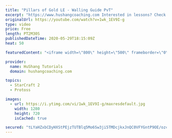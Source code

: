 ```yaml
---
title: "Pillars of Gold LE - Walling Guide PvT"
excerpt: "https://www.hushangcoaching.com Interested in lessons? Check out the website for more information ------------------------------------------------------------------------------------------------------- Want to support HuShang Tutorials directly? Patreon is a website where you can contribute a monthly"
originalUrl: https://youtube.com/watch?v=1wk_1EV9I-g
type: video
price: Free
length: PT2M30S
publishedDateTime: 2020-05-29T18:15:09Z
heat: 50

featuredContent: "<iframe width=\"800\" height=\"500\" frameborder=\"0\" src=\"https://www.youtube.com/embed/1wk_1EV9I-g\" allow=\"accelerometer; autoplay; encrypted-media; gyroscope; picture-in-picture\" allowfullscreen></iframe>"

provider:
  name: HuShang Tutorials
  domain: hushangcoaching.com

topics:
  - StarCraft 2
  - Protoss

images:
  - url: https://i.ytimg.com/vi/1wk_1EV9I-g/maxresdefault.jpg
    width: 1280
    height: 720
    isCached: true

secured: "tLYaHZxbCDyHXStPEjzTUTBlq5Mo6Sw3ji5TMDcjkxJnQC0VFYGntP9OE/ozcFcLZXdpXH+erVKXSklQPLjRxlhLitat245D5Eu/LahR3JOsE0ZAIl8l4wCg3tOwIL9WDlk0vRNXKAEzPW6vae6wQNmqhQCoI9C7E80LHhD7U6+Y/Zlfb6D4iGleX2TgVXq+8j7cmGWCCsPcvg8MEHUcCtibmSIv8BATKycHDddv+csItSzTUfQv5BZeybp12YQO2Se7XuHi0wY6uErGdCnAFFVE4/31E4R/lzN4WaLefiOcWz2ENtjyRe6wp1uTHrLfD+hXqJRRY1K1vDLcvs5bVuTLVDcId75/Yyq3sFm6YbUK4fHrDrxULUgX21JgMbGe+H0whjTUKTEjOX7zgWCSkKraiEL8xoW8RKUIaM+xXmQ=;0YeYEps9zIBApr6U//9Eqw=="
---
```



